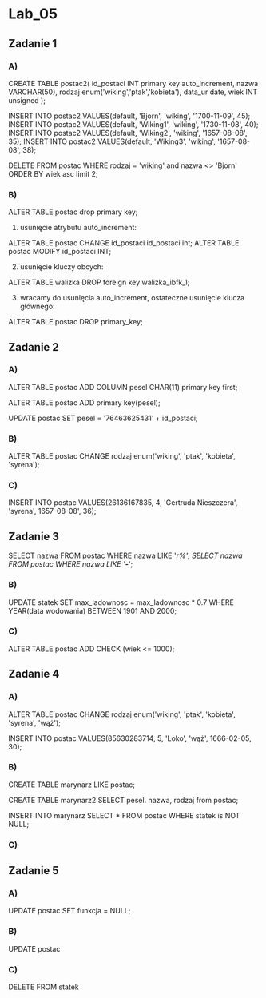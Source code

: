 # Lab_05

## Zadanie 1

### A)

CREATE TABLE postac2(
id_postaci INT primary key auto_increment,
nazwa VARCHAR(50),
rodzaj enum('wiking','ptak','kobieta'),
data_ur date,
wiek INT unsigned
);

INSERT INTO postac2 VALUES(default, 'Bjorn', 'wiking', '1700-11-09', 45);
INSERT INTO postac2 VALUES(default, 'Wiking1', 'wiking', '1730-11-08', 40);
INSERT INTO postac2 VALUES(default, 'Wiking2', 'wiking', '1657-08-08', 35);
INSERT INTO postac2 VALUES(default, 'Wiking3', 'wiking', '1657-08-08', 38);

DELETE FROM postac WHERE rodzaj = 'wiking' and nazwa <> 'Bjorn' ORDER BY wiek asc limit 2;

### B)
ALTER TABLE postac drop primary key;

1) usunięcie atrybutu auto_increment:

ALTER TABLE postac CHANGE id_postaci id_postaci int;
ALTER TABLE postac MODIFY id_postaci INT;

2) usunięcie kluczy obcych:

ALTER TABLE walizka DROP foreign key walizka_ibfk_1;

3) wracamy do usunięcia auto_increment, ostateczne usunięcie klucza głównego:

ALTER TABLE postac DROP primary_key;

## Zadanie 2


### A)
ALTER TABLE postac ADD COLUMN pesel CHAR(11) primary key first;

ALTER TABLE postac ADD primary key(pesel);

UPDATE postac SET pesel = '76463625431' + id_postaci;

### B)
ALTER TABLE postac CHANGE rodzaj enum('wiking', 'ptak', 'kobieta', 'syrena');

### C)
INSERT INTO postac VALUES(26136167835, 4, 'Gertruda Nieszczera', 'syrena', 1657-08-08', 36);

## Zadanie 3

SELECT nazwa FROM postac WHERE nazwa LIKE '_r%';
SELECT nazwa FROM postac WHERE nazwa LIKE '__-___';

### B)

UPDATE statek SET max_ladownosc = max_ladownosc * 0.7 WHERE YEAR(data wodowania) BETWEEN 1901 AND 2000;

### C)

ALTER TABLE postac ADD CHECK (wiek <= 1000);

## Zadanie 4


### A)

ALTER TABLE postac CHANGE rodzaj enum('wiking', 'ptak', 'kobieta', 'syrena', 'wąż');

INSERT INTO postac VALUES(85630283714, 5, 'Loko', 'wąż', 1666-02-05, 30);

### B)

CREATE TABLE marynarz LIKE postac;

CREATE TABLE marynarz2 SELECT pesel. nazwa, rodzaj from postac;

INSERT INTO marynarz SELECT * FROM postac WHERE statek is NOT NULL;

### C)


## Zadanie 5

### A)

UPDATE postac SET funkcja = NULL;

### B)

UPDATE postac

### C)

DELETE FROM statek
